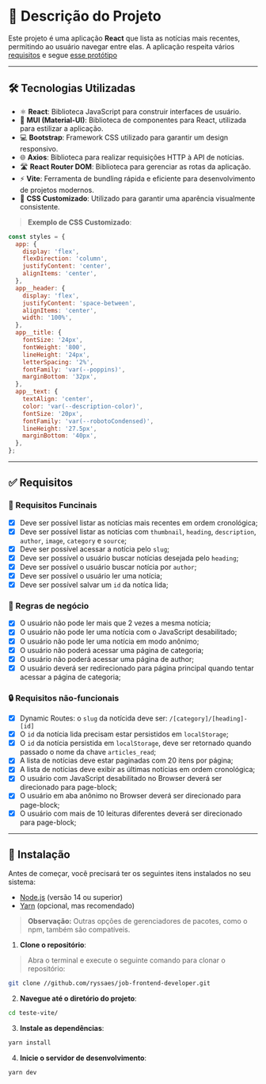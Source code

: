 # 📰 **Descrição do Projeto**
Este projeto é uma aplicação **React** que lista as notícias mais recentes, permitindo ao usuário navegar entre elas. A aplicação respeita vários [requisitos](#requisitos) e segue [esse protótipo](https://www.figma.com/design/r8ci3MkvQguiborxJanNuv/Frontend-Developer?node-id=16-97&t=6dBy6MaTFvVmUiNF-1)

---

## 🛠 **Tecnologias Utilizadas**
- ⚛️ **React**: Biblioteca JavaScript para construir interfaces de usuário.
- 🎨 **MUI (Material-UI)**: Biblioteca de componentes para React, utilizada para estilizar a aplicação.
- 💻 **Bootstrap**: Framework CSS utilizado para garantir um design responsivo.
- 🌐 **Axios**: Biblioteca para realizar requisições HTTP à API de notícias.
- 🛣️ **React Router DOM**: Biblioteca para gerenciar as rotas da aplicação.
- ⚡ **Vite**: Ferramenta de bundling rápida e eficiente para desenvolvimento de projetos modernos.
- 🎨 **CSS Customizado**: Utilizado para garantir uma aparência visualmente consistente.

> **Exemplo de CSS Customizado**:

```javascript
const styles = {
  app: {
    display: 'flex',
    flexDirection: 'column',
    justifyContent: 'center',
    alignItems: 'center',
  },
  app__header: {
    display: 'flex',
    justifyContent: 'space-between',
    alignItems: 'center',
    width: '100%',
  },
  app__title: {
    fontSize: '24px',
    fontWeight: '800',
    lineHeight: '24px',
    letterSpacing: '2%',
    fontFamily: 'var(--poppins)',
    marginBottom: '32px',
  },
  app__text: {
    textAlign: 'center',
    color: 'var(--description-color)',
    fontSize: '20px',
    fontFamily: 'var(--robotoCondensed)', 
    lineHeight: '27.5px',
    marginBottom: '40px',
  },
};
```
---

## ✅ **Requisitos**
### 🔧 Requisitos Funcinais
- [x] Deve ser possível listar as notícias mais recentes em ordem cronológica;
- [x] Deve ser possível listar as notícias com `thumbnail`, `heading`, `description`, `author`, `image`, `category` e `source`;
- [x] Deve ser possível acessar a notícia pelo `slug`;
- [x] Deve ser possível o usuário buscar notícias desejada pelo `heading`;
- [x] Deve ser possível o usuário buscar notícia por `author`;
- [x] Deve ser possível o usuário ler uma notícia;
- [x] Deve ser possível salvar um `id` da notíca lida;
      
### 📝 Regras de negócio
- [x] O usuário não pode ler mais que 2 vezes a mesma notícia;
- [x] O usuário não pode ler uma notícia com o JavaScript desabilitado;
- [x] O usuário não pode ler uma notícia em modo anônimo;
- [x] O usuário não poderá acessar uma página de categoria;
- [x] O usuário não poderá acessar uma página de author;
- [x] O usuário deverá ser redirecionado para página principal quando tentar acessar a página de categoria;
      
### 🔒 Requisitos não-funcionais
- [x] Dynamic Routes: o `slug` da notícida deve ser: `/[category]/[heading]-[id]`
- [x] O `id` da notícia lida precisam estar persistidos em `localStorage`;
- [x] O `id` da notícia persistida em `localStorage`, deve ser retornado quando passado o nome da chave `articles_read`;
- [x] A lista de notícias deve estar paginadas com 20 itens por página;
- [x] A lista de notícias deve exibir as últimas notícias em ordem cronológica;
- [x] O usuário com JavaScript desabilitado no Browser deverá ser direcionado para page-block;
- [x] O usuário em aba anônimo no Browser deverá ser direcionado para page-block;
- [x] O usuário com mais de 10 leituras diferentes deverá ser direcionado para page-block;

---

## 🚀 **Instalação**

Antes de começar, você precisará ter os seguintes itens instalados no seu sistema:

- [Node.js](https://nodejs.org/) (versão 14 ou superior)
- [Yarn](https://yarnpkg.com/) (opcional, mas recomendado)

> **Observação:** Outras opções de gerenciadores de pacotes, como o npm, também são compatíveis.

1. **Clone o repositório**:
> Abra o terminal e execute o seguinte comando para clonar o repositório:

   ```bash
   git clone //github.com/ryssaes/job-frontend-developer.git
   ```

2. **Navegue até o diretório do projeto**:

  ```bash
  cd teste-vite/
  ```

3. **Instale as dependências**:

  ```bash
  yarn install
  ```

4. **Inicie o servidor de desenvolvimento**:

  ```bash
  yarn dev
  ```
